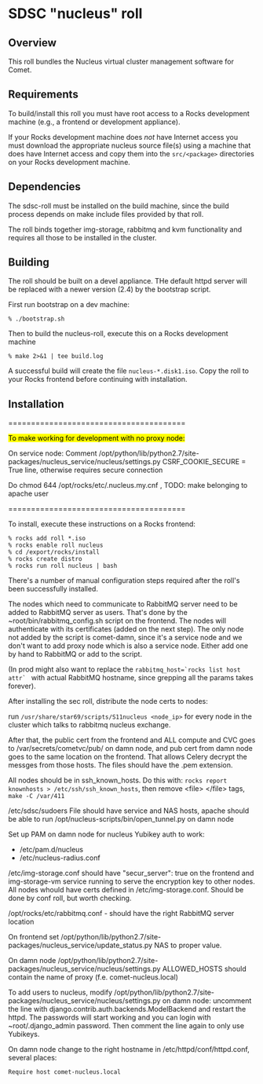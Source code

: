# SDSC "nucleus" roll

## Overview

This roll bundles the Nucleus virtual cluster management software for Comet.

## Requirements

To build/install this roll you must have root access to a Rocks development
machine (e.g., a frontend or development appliance).

If your Rocks development machine does *not* have Internet access you must
download the appropriate nucleus source file(s) using a machine that does
have Internet access and copy them into the `src/<package>` directories on your
Rocks development machine.


## Dependencies

The sdsc-roll must be installed on the build machine, since the build process
depends on make include files provided by that roll.

The roll binds together img-storage, rabbitmq and kvm functionality and requires all those to be installed in the cluster.


## Building

The roll should be built on a devel appliance. THe default httpd server will be replaced with a newer version (2.4) by the bootstrap script.

First run bootstrap on a dev machine:

```shell
% ./bootstrap.sh
```

Then to build the nucleus-roll, execute this on a Rocks development machine

```shell
% make 2>&1 | tee build.log
```

A successful build will create the file `nucleus-*.disk1.iso`. Copy the roll to your Rocks
frontend before continuing with installation.


## Installation

=======================================

<mark>
To make working for development with no proxy node:
</mark>

On service node:
Comment /opt/python/lib/python2.7/site-packages/nucleus_service/nucleus/settings.py   CSRF_COOKIE_SECURE = True line, otherwise requires secure connection

Do chmod 644 /opt/rocks/etc/.nucleus.my.cnf , TODO: make belonging to apache user

=======================================

To install, execute these instructions on a Rocks frontend:

```shell
% rocks add roll *.iso
% rocks enable roll nucleus
% cd /export/rocks/install
% rocks create distro
% rocks run roll nucleus | bash
```

There's a number of manual configuration steps required after the roll's been successfully installed.

The nodes which need to communicate to RabbitMQ server need to be added to RabbitMQ server as users. That's done by the ~root/bin/rabbitmq_config.sh script on the frontend. The nodes will authenticate with its certificates (added on the next step). The only node not added by the script is comet-damn, since it's a service node and we don't want to add proxy node which is also a service node. Either add one by hand to RabbitMQ or add to the script.

(In prod might also want to replace the ```rabbitmq_host=`rocks list host attr` ``` with actual RabbitMQ hostname, since grepping all the params takes forever).

After installing the sec roll, distribute the node certs to nodes:

run ```/usr/share/star69/scripts/S11nucleus <node_ip>``` for every node in the cluster which talks to rabbitmq nucleus exchange.

After that, the public cert from the frontend and ALL compute and CVC goes to /var/secrets/cometvc/pub/ on damn node, and pub cert from damn node goes to the same location on the frontend. That allows Celery decrypt the messges from those hosts. The files should have the .pem extension.

All nodes should be in ssh_known_hosts. Do this with: ```rocks report knownhosts > /etc/ssh/ssh_known_hosts```, then remove &lt;file&gt; &lt;/file&gt; tags,  ```make -C /var/411```

/etc/sdsc/sudoers File should have service and NAS hosts, apache should be able to run /opt/nucleus-scripts/bin/open_tunnel.py on damn node

Set up PAM on damn node for nucleus Yubikey auth to work:
- /etc/pam.d/nucleus
- /etc/nucleus-radius.conf

/etc/img-storage.conf should have "secur_server": true on the frontend and img-storage-vm service running to serve the encryption key to other nodes. All nodes whould have certs defined in /etc/img-storage.conf. Should be done by conf roll, but worth checking.

/opt/rocks/etc/rabbitmq.conf - should have the right RabbitMQ server location

On frontend set /opt/python/lib/python2.7/site-packages/nucleus_service/update_status.py NAS to proper value.

On damn node /opt/python/lib/python2.7/site-packages/nucleus_service/nucleus/settings.py ALLOWED_HOSTS should contain the name of proxy (f.e. comet-nucleus.local)

To add users to nucleus, modify /opt/python/lib/python2.7/site-packages/nucleus_service/nucleus/settings.py on damn node: uncomment the line with django.contrib.auth.backends.ModelBackend and restart the httpd. The passwords will start working and you can login with ~root/.django_admin password. Then comment the line again to only use Yubikeys.

On damn node change to the right hostname in /etc/httpd/conf/httpd.conf, several places:
```
Require host comet-nucleus.local
```